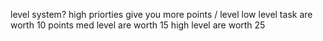 level system?
high priorties give you more points / level
low level task are worth 10 points
med level are worth 15
high level are worth 25
